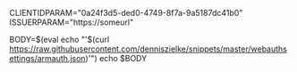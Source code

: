CLIENTIDPARAM="0a24f3d5-ded0-4749-8f7a-9a5187dc41b0"
ISSUERPARAM="https://someurl"

BODY=$(eval echo "'$(curl https://raw.githubusercontent.com/denniszielke/snippets/master/webauthsettings/armauth.json)'")
echo $BODY